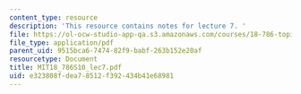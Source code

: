 ```yaml
---
content_type: resource
description: 'This resource contains notes for lecture 7. '
file: https://ol-ocw-studio-app-qa.s3.amazonaws.com/courses/18-786-topics-in-algebraic-number-theory-spring-2010/e323808fdea78512f392434b41e68981_MIT18_786S10_lec7.pdf
file_type: application/pdf
parent_uid: 9515bca6-7474-82f9-babf-263b152e20af
resourcetype: Document
title: MIT18_786S10_lec7.pdf
uid: e323808f-dea7-8512-f392-434b41e68981
---
```

